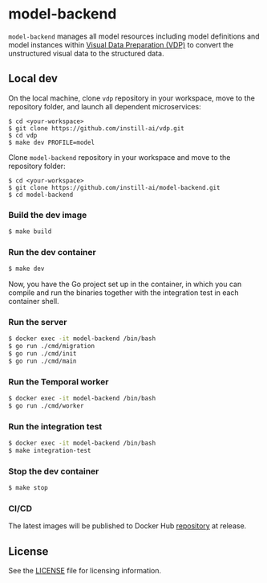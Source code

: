 # model-backend

`model-backend` manages all model resources including model definitions and model instances within [Visual Data Preparation (VDP)](https://github.com/instill-ai/vdp) to convert the unstructured visual data to the structured data.

## Local dev

On the local machine, clone `vdp` repository in your workspace, move to the repository folder, and launch all dependent microservices:
```
$ cd <your-workspace>
$ git clone https://github.com/instill-ai/vdp.git
$ cd vdp
$ make dev PROFILE=model
```

Clone `model-backend` repository in your workspace and move to the repository folder:
```
$ cd <your-workspace>
$ git clone https://github.com/instill-ai/model-backend.git
$ cd model-backend
```

### Build the dev image

```bash
$ make build
```

### Run the dev container

```bash
$ make dev
```

Now, you have the Go project set up in the container, in which you can compile and run the binaries together with the integration test in each container shell.

### Run the server

```bash
$ docker exec -it model-backend /bin/bash
$ go run ./cmd/migration
$ go run ./cmd/init
$ go run ./cmd/main
```

### Run the Temporal worker

```bash
$ docker exec -it model-backend /bin/bash
$ go run ./cmd/worker
```

### Run the integration test

``` bash
$ docker exec -it model-backend /bin/bash
$ make integration-test
```

### Stop the dev container

```bash
$ make stop
```

### CI/CD

The latest images will be published to Docker Hub [repository](https://hub.docker.com/r/instill/model-backend) at release.

## License

See the [LICENSE](./LICENSE) file for licensing information.
